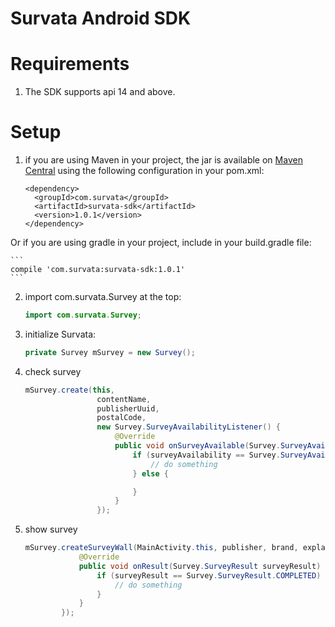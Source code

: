 Survata Android SDK
====================

# Requirements #

1. The SDK supports api 14 and above.

# Setup #
1.  if you are using Maven in your project, the jar is available on [Maven Central](http://search.maven.org/#artifactdetails%7Ccom.amplitude%7Candroid-sdk%7C2.5.0%7Cjar) using the following configuration in your pom.xml:

    ```
    <dependency>
      <groupId>com.survata</groupId>
      <artifactId>survata-sdk</artifactId>
      <version>1.0.1</version>
    </dependency>
    ```

  Or if you are using gradle in your project, include in your build.gradle file:

    ```
    compile 'com.survata:survata-sdk:1.0.1'
    ```
2.  import com.survata.Survey at the top:

    ```java
    import com.survata.Survey;
    ```
3.  initialize Survata:

    ```java
    private Survey mSurvey = new Survey();
    ```
4.  check survey

    ```java
    mSurvey.create(this,
                    contentName,
                    publisherUuid,
                    postalCode,
                    new Survey.SurveyAvailabilityListener() {
                        @Override
                        public void onSurveyAvailable(Survey.SurveyAvailability surveyAvailability) {
                            if (surveyAvailability == Survey.SurveyAvailability.AVAILABILITY) {
                                // do something
                            } else {

                            }
                        }
                    });
    ```
5.  show survey

    ```java
    mSurvey.createSurveyWall(MainActivity.this, publisher, brand, explainer, new Survey.SurveyStatusListener() {
                @Override
                public void onResult(Survey.SurveyResult surveyResult) {
                    if (surveyResult == Survey.SurveyResult.COMPLETED) {
                        // do something
                    }
                }
            });
    ```